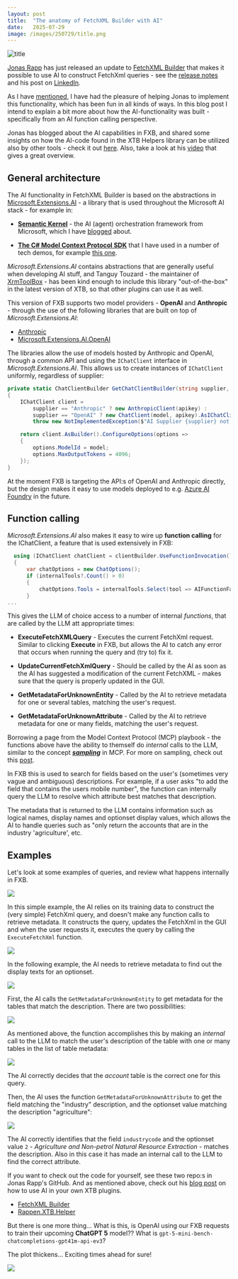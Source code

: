 ```yaml
---
layout: post
title:  "The anatomy of FetchXML Builder with AI"
date:   2025-07-29
image: /images/250729/title.png
---
```

![title](/images/250729/title.png)

[Jonas Rapp](https://www.linkedin.com/in/rappen/) has just released an update to [FetchXML Builder](https://fetchxmlbuilder.com/) that makes it possible to use AI to construct FetchXml queries - see the [release notes](https://fetchxmlbuilder.com/releases/1-2025-7/) and his post on [LinkedIn](https://www.linkedin.com/posts/rappen_ai-chat-in-fetchxml-builder-getting-to-activity-7355935874234171393-wfZW?utm_source=share&utm_medium=member_desktop&rcm=ACoAAACM8rsBEgQIrYgb4NZAbnxwfDRk_Tu5e3w). 

As I have [mentioned](https://www.linkedin.com/posts/andreas-adner-70b1153_fetchxmlbuilder-infused-with-ai-activity-7353891922370793472-PgcI?utm_source=share&utm_medium=member_desktop&rcm=ACoAAACM8rsBEgQIrYgb4NZAbnxwfDRk_Tu5e3w), I have had the pleasure of helping Jonas to implement this functionality, which has been fun in all kinds of ways.<!--end_excerpt--> In this blog post I intend to explain a bit more about how the AI-functionality was built - specifically from an AI function calling perspective. 

Jonas has blogged about the AI capabilities in FXB, and shared some insights on how the AI-code found in the XTB Helpers library can be utilized also by other tools - check it out [here](https://jonasr.app/ai-code-helpers/). Also, take a look at his [video](https://www.youtube.com/watch?v=E4Lj9C1ZMVU) that gives a great overview.

## General architecture 
The AI functionality in FetchXML Builder is based on the abstractions in [Microsoft.Extensions.AI](https://learn.microsoft.com/en-us/dotnet/ai/microsoft-extensions-ai) - a library that is used throughout the Microsoft AI stack - for example in:

- [**Semantic Kernel**](https://learn.microsoft.com/en-us/semantic-kernel/overview/) - the AI (agent) orchestration framework from Microsoft, which I have [blogged](https://nullpointer.se/2025/07/19/semantic-kernel-mcp.html) about. 

- [**The C# Model Context Protocol SDK**](https://github.com/modelcontextprotocol/csharp-sdk) that I have used in a number of tech demos, for example [this one](https://nullpointer.se/dataverse/mcp/2025/07/06/dataverse-mcp-claude.html).

*Microsoft.Extensions.AI* contains abstractions that are generally useful when developing AI stuff, and Tanguy Touzard - the maintainer of [XrmToolBox](https://www.xrmtoolbox.com/) - has been kind enough to include this library "out-of-the-box" in the latest version of XTB, so that other plugins can use it as well.

This version of FXB supports two model providers - **OpenAI** and **Anthropic** - through the use of the following libraries that are built on top of *Microsoft.Extensions.AI*:

- [Anthropic](https://github.com/tryAGI/Anthropic)
- [Microsoft.Extensions.AI.OpenAI](https://www.nuget.org/packages/Microsoft.Extensions.AI.OpenAI/9.7.1-preview.1.25365.4?_src=template)

The libraries allow the use of models hosted by Anthropic and OpenAI, through a common API and using the `IChatClient` interface in *Microsoft.Extensions.AI*. This allows us to create instances of `IChatClient` uniformly, regardless of supplier:

```csharp
private static ChatClientBuilder GetChatClientBuilder(string supplier, string model, string apikey)
{
    IChatClient client =
        supplier == "Anthropic" ? new AnthropicClient(apikey) :
        supplier == "OpenAI" ? new ChatClient(model, apikey).AsIChatClient() :
        throw new NotImplementedException($"AI Supplier {supplier} not implemented!");

    return client.AsBuilder().ConfigureOptions(options =>
    {
        options.ModelId = model;
        options.MaxOutputTokens = 4096;
    });
}
```
At the moment FXB is targeting the API:s of OpenAI and Anthropic directly, but the design makes it easy to use models deployed to e.g. [Azure AI Foundry](https://learn.microsoft.com/en-us/azure/ai-foundry/) in the future.

## Function calling

*Microsoft.Extensions.AI* also makes it easy to wire up **function calling** for the IChatClient, a feature that is used extensively in FXB:

```csharp
  using (IChatClient chatClient = clientBuilder.UseFunctionInvocation().Build())
  {
      var chatOptions = new ChatOptions();
      if (internalTools?.Count() > 0)
      {
          chatOptions.Tools = internalTools.Select(tool => AIFunctionFactory.Create(tool) as AITool).ToList();
      }
...
```

This gives the LLM of choice access to a number of internal *functions*, that are called by the LLM att appropriate times:

- **ExecuteFetchXMLQuery** - Executes the current FetchXml request. Similar to clicking **Execute** in FXB, but allows the AI to catch any error that occurs when running the query and (try to) fix it.

- **UpdateCurrentFetchXmlQuery** - Should be called by the AI as soon as the AI has suggested a modification of the current FetchXML - makes sure that the query is properly updated in the GUI.

- **GetMetadataForUnknownEntity** - Called by the AI to retrieve metadata for one or several tables, matching the user's request.

- **GetMetadataForUnknownAttribute** - Called by the AI to retrieve metadata for one or many fields, matching the user's request.

Borrowing a page from the Model Context Protocol (MCP) playbook - the functions above have the ability to themself do *internal* calls to the LLM, similar to the concept [***sampling***](https://modelcontextprotocol.io/specification/2025-06-18/client/sampling) in MCP. For more on sampling, check out this [post](https://www.linkedin.com/posts/andreas-adner-70b1153_vscode-vscode-modelcontextprotocol-activity-7343352802733084673-hUiV?utm_source=share&utm_medium=member_desktop&rcm=ACoAAACM8rsBEgQIrYgb4NZAbnxwfDRk_Tu5e3w).

In FXB this is used to search for fields based on the user's (sometimes very vague and ambiguous) descriptions. For example, if a user asks "to add the field that contains the users mobile number", the function can internally query the LLM to resolve which attribute best matches that description.

The metadata that is returned to the LLM contains information such as logical names, display names and optionset display values, which allows the AI to handle queries such as "only return the accounts that are in the industry 'agriculture', etc.

## Examples

Let's look at some examples of queries, and review what happens internally in FXB.

![](/images/250729/image_1.webp)

In this simple example, the AI relies on its training data to construct the (very simple) FetchXml query, and doesn't make any function calls to retrieve metadata. It constructs the query, updates the FetchXml in the GUI and when the user requests it, executes the query by calling the `ExecuteFetchXml` function.

![](/images/250729/image2.png)

In the following example, the AI needs to retrieve metadata to find out the display texts for an optionset.

![](/images/250729/image_3.webp)

First, the AI calls the `GetMetadataForUnknownEntity` to get metadata for the tables that match the description. There are two possibilities:

![](/images/250729/image4.png)

As mentioned above, the function accomplishes this by making an *internal* call to the LLM to match the user's description of the table with one or many tables in the list of table metadata:

![](/images/250729/image5.png)

The AI correctly decides that the *account* table is the correct one for this query.

Then, the AI uses the function `GetMetadataForUnknownAttribute` to get the field matching the "industry" description, and the optionset value matching the description "agriculture":

![](/images/250729/image6.png)

The AI correctly identifies that the field `industrycode` and the optionset value `2` - *Agriculture and Non-petrol Natural Resource Extraction* - matches the description. Also in this case it has made an internal call to the LLM to find the correct attribute. 

If you want to check out the code for yourself, see these two repo:s in Jonas Rapp's GitHub. And as mentioned above, check out his [blog post](https://jonasr.app/ai-code-helpers/) on how to use AI in your own XTB plugins.

- [FetchXML Builder](https://github.com/rappen/FetchXMLBuilder)
- [Rappen.XTB.Helper](https://github.com/rappen/Rappen.XTB.Helper)

But there is one more thing... What is this, is OpenAI using our FXB requests to train their upcoming **ChatGPT 5** model?? What is `gpt-5-mini-bench-chatcompletions-gpt41m-api-ev3`?

The plot thickens... Exciting times ahead for sure!

![](/images/250729/image7.png)


